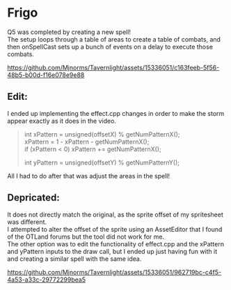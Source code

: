 # Frigo  
Q5 was completed by creating a new spell!  
The setup loops through a table of areas to create a table of combats, and then onSpellCast sets up a bunch of events on a delay to execute those combats.  

https://github.com/Mjnorms/Tavernlight/assets/15336051/c163feeb-5f56-48b5-b00d-f16e078e9e88

## Edit:  
I ended up implementing the effect.cpp changes in order to make the storm appear exactly as it does in the video.  
>
>int xPattern = unsigned(offsetX) % getNumPatternX();  
>xPattern = 1 - xPattern - getNumPatternX();  
>if (xPattern < 0) xPattern += getNumPatternX();  
>
>int yPattern = unsigned(offsetY) % getNumPatternY();  
>

All I had to do after that was adjust the areas in the spell!  


##  Depricated:  

It does not directly match the original, as the sprite offset of my spritesheet was different.  
I attempted to alter the offset of the sprite using an AssetEditor that I found of the OTLand forums but the tool did not work for me.  
The other option was to edit the functionality of effect.cpp and the xPattern and yPattern inputs to the draw call, but I ended up just having fun with it and creating a similar spell with the same idea.  

https://github.com/Mjnorms/Tavernlight/assets/15336051/962719bc-c4f5-4a53-a33c-29772299bea5

